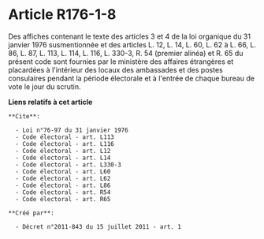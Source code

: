 # Article R176-1-8

Des affiches contenant le texte des articles 3 et 4 de la loi organique du 31 janvier 1976 susmentionnée et des articles L.
12, L. 14, L. 60, L. 62 à L. 66, L. 86, L. 87, L. 113, L. 114, L. 116, L. 330-3, R. 54 (premier alinéa) et R. 65 du présent
code sont fournies par le ministère des affaires étrangères et placardées à l'intérieur des locaux des ambassades et des
postes consulaires pendant la période électorale et à l'entrée de chaque bureau de vote le jour du scrutin.

**Liens relatifs à cet article**

	**Cite**:

	  - Loi n°76-97 du 31 janvier 1976
	  - Code électoral - art. L113
	  - Code électoral - art. L116
	  - Code électoral - art. L12
	  - Code électoral - art. L14
	  - Code électoral - art. L330-3
	  - Code électoral - art. L60
	  - Code électoral - art. L62
	  - Code électoral - art. L86
	  - Code électoral - art. R54
	  - Code électoral - art. R65

	**Créé par**:

	  - Décret n°2011-843 du 15 juillet 2011 - art. 1
